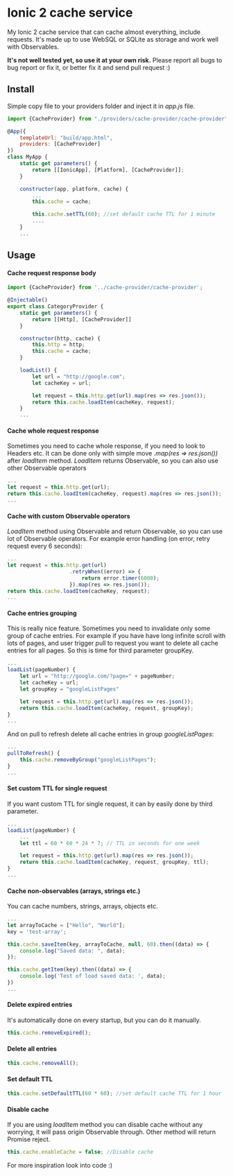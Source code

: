 # Ionic 2 cache service

My Ionic 2 cache service that can cache almost everything, include requests. It's made up to use WebSQL or SQLite 
as storage and work well with Observables.

**It's not well tested yet, so use it at your own risk.** Please report all bugs to bug report or fix it, or 
better fix it and send pull request :)

## Install

Simple copy file to your providers folder and inject it in *app.js* file.

```js
import {CacheProvider} from "./providers/cache-provider/cache-provider";

@App({
    templateUrl: "build/app.html",
    providers: [CacheProvider]
})
class MyApp {
    static get parameters() {
        return [[IonicApp], [Platform], [CacheProvider]];
    }

    constructor(app, platform, cache) {
        ...
        this.cache = cache;

        this.cache.setTTL(60); //set default cache TTL for 1 minute
        ....
    }
    ...
```

## Usage

#### Cache request response body

```js
import {CacheProvider} from '../cache-provider/cache-provider';

@Injectable()
export class CategoryProvider {
    static get parameters() {
        return [[Http], [CacheProvider]]
    }

    constructor(http, cache) {
        this.http = http;
        this.cache = cache;
    }

    loadList() {
        let url = "http://google.com";
        let cacheKey = url;

        let request = this.http.get(url).map(res => res.json());
        return this.cache.loadItem(cacheKey, request);
    }
    ...
```

#### Cache whole request response

Sometimes you need to cache whole response, if you need to look to Headers etc. It can be done only with simple 
move *.map(res => res.json())* after *loadItem* method. *LoadItem* returns Observable, so you can also use other 
Observable operators

```js
...
let request = this.http.get(url);
return this.cache.loadItem(cacheKey, request).map(res => res.json());
...
```

#### Cache with custom Observable operators

*LoadItem* method using Observable and return Observable, so you can use lot of Observable operators. 
For example error handling (on error, retry request every 6 seconds):

```js
...
let request = this.http.get(url)
                    .retryWhen((error) => {
                        return error.timer(6000);
                    }).map(res => res.json());
return this.cache.loadItem(cacheKey, request);
...
```

#### Cache entries grouping

This is really nice feature. Sometimes you need to invalidate only some group of cache entries.
For example if you have have long infinite scroll with lots of pages, and user trigger pull to request you want to delete
all cache entries for all pages. So this is time for third parameter groupKey.

```js
...
loadList(pageNumber) {
    let url = "http://google.com/?page=" + pageNumber;
    let cacheKey = url;
    let groupKey = "googleListPages"

    let request = this.http.get(url).map(res => res.json());
    return this.cache.loadItem(cacheKey, request, groupKey);
}
...
```

And on pull to refresh delete all cache entries in group *googleListPages*:

```js
...
pullToRefresh() {
    this.cache.removeByGroup("googleListPages");
}
...
```

#### Set custom TTL for single request

If you want custom TTL for single request, it can by easily done by third parameter.

```js
...
loadList(pageNumber) {
    ...
    let ttl = 60 * 60 * 24 * 7; // TTL in seconds for one week

    let request = this.http.get(url).map(res => res.json());
    return this.cache.loadItem(cacheKey, request, groupKey, ttl);
}
...
```

#### Cache non-observables (arrays, strings etc.)

You can cache numbers, strings, arrays, objects etc.

```js
...
let arrayToCache = ["Hello", "World"];
key = 'test-array';

this.cache.saveItem(key, arrayToCache, null, 60).then((data) => {
    console.log("Saved data: ", data);
});

this.cache.getItem(key).then((data) => {
    console.log('Test of load saved data: ', data);
})
...
```

#### Delete expired entries

It's automatically done on every startup, but you can do it manually.

```js
this.cache.removeExpired();
```

#### Delete all entries

```js
this.cache.removeAll();
```

#### Set default TTL

```js
this.cache.setDefaultTTL(60 * 60); //set default cache TTL for 1 hour
```

#### Disable cache

If you are using *loadItem* method you can disable cache without any worrying, it will pass origin Observable through.
Other method will return Promise reject.

```js
this.cache.enableCache = false; //Disable cache
```



For more inspiration look into code :)